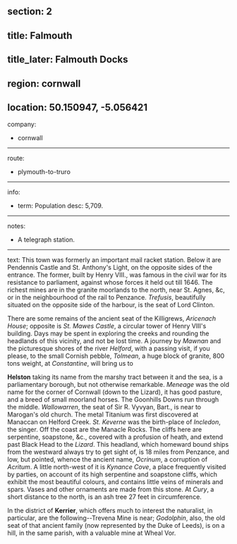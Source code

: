 section: 2
----
title: Falmouth
----
title_later: Falmouth Docks
----
region: cornwall
----
location: 50.150947, -5.056421
----
company:
- cornwall
----
route:
- plymouth-to-truro
----
info:
- term: Population
  desc: 5,709.
----
notes:
- A telegraph station.
----
text: This town was formerly an important mail racket station. Below it are Pendennis Castle and St. Anthony's Light, on the opposite sides of the entrance. The former, built by Henry VIII., was famous in the civil war for its resistance to parliament, against whose forces it held out till 1646. The richest mines are in the granite moorlands to the north, near St. Agnes, &c, or in the neighbourhood of the rail to Penzance. *Trefusis*, beautifully situated on the opposite side of the harbour, is the seat of Lord Clinton.

There are some remains of the ancient seat of the Killigrews, *Aricenach House*; opposite is *St. Mawes Castle*, a circular tower of Henry VIII's building. Days may be spent in exploring the creeks and rounding the headlands of this vicinity, and not be lost time. A journey by *Mawnan* and the picturesque shores of the river *Helford*, with a passing visit, if you please, to the small Cornish pebble, *Tolmean*, a huge block of granite, 800 tons weight, at *Constantine*, will bring us to

**Helston** taking its name from the marshy tract between it and the sea, is a parliamentary borough, but not otherwise remarkable. *Meneage* was the old name for the corner of Cornwall (down to the Lizard), it has good pasture, and a breed of small moorland horses. The Goonhills Downs run through the middle. *Wallowarren*, the seat of Sir R. Vyvyan, Bart., is near to Marogan's old church. The metal Titanium was first discovered at Manaccan on Helford Creek. *St. Keverne* was the birth-place of *Incledon*, the singer. Off the coast are the Manacle Rocks. The cliffs here are serpentine, soapstone, &c., covered with a profusion of heath, and extend past Black Head to the *Lizard*. This headland, which homeward bound ships from the westward always try to get sight of, is 18 miles from Penzance, and low, but pointed, whence the ancient name, *Ocrinum*, a corruption of *Acritum*. A little north-west of it is *Kynance Cove*, a place frequently visited by parties, on account of its high serpentine and soapstone cliffs, which exhibit the most beautiful colours, and contains little veins of minerals and spars. Vases and other ornaments are made from this stone. At *Cury*, a short distance to the north, is an ash tree 27 feet in circumference.

In the district of **Kerrier**, which offers much to interest the naturalist, in particular, are the following--Trevena Mine is near; *Godolphin*, also, the old seat of that ancient family (now represented by the Duke of Leeds), is on a hill, in the same parish, with a valuable mine at Wheal Vor.
